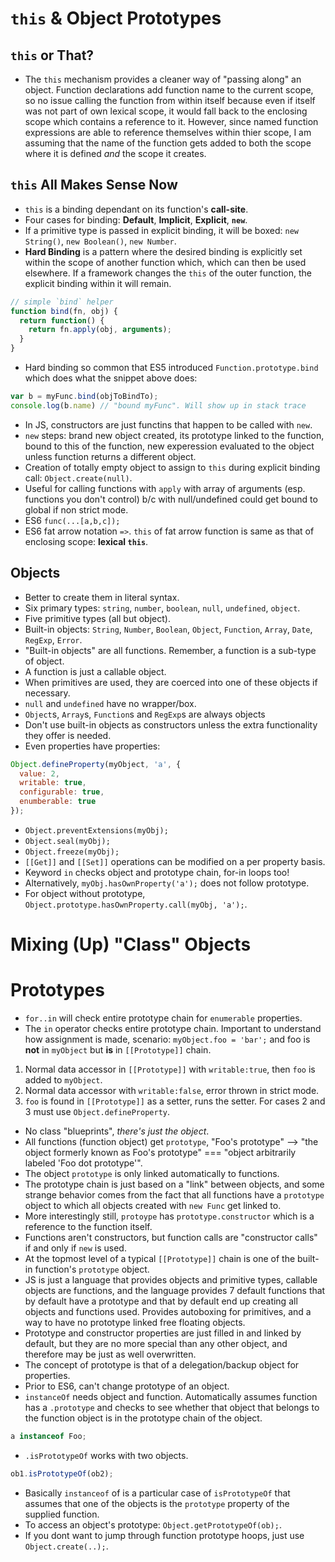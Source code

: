 # `this` & Object Prototypes
## `this` or That?
* The `this` mechanism provides a cleaner way of "passing along" an object.
Function declarations add function name to the current scope, so no issue calling the function from within itself because even if itself was not part of own lexical scope, it would fall back to the enclosing scope which contains a reference to it. However, since named function expressions are able to reference themselves within thier scope, I am assuming that the name of the function gets added to both the scope where it is defined *and* the scope it creates.

## `this` All Makes Sense Now
* `this` is a binding dependant on its function's **call-site**.
* Four cases for binding: **Default**, **Implicit**, **Explicit**, **`new`**.
* If a primitive type is passed in explicit binding, it will be boxed: `new String()`, `new Boolean()`, `new Number`.
* **Hard Binding** is a pattern where the desired binding is explicitly set within the scope of another function which, which can then be used elsewhere. If a framework changes the `this` of the outer function, the explicit binding within it will remain.
```js
// simple `bind` helper
function bind(fn, obj) {
  return function() {
    return fn.apply(obj, arguments);
  }
}
```
* Hard binding so common that ES5 introduced `Function.prototype.bind` which does what the snippet above does:
```js
var b = myFunc.bind(objToBindTo);
console.log(b.name) // "bound myFunc". Will show up in stack trace
```
* In JS, constructors are just functins that happen to be called with `new`.
* `new` steps: brand new object created, its prototype linked to the function, bound to this of the function, new experession evaluated to the object unless function returns a different object.
* Creation of totally empty object to assign to `this` during explicit binding call: `Object.create(null)`.
* Useful for calling functions with `apply` with array of arguments (esp. functions you don't control) b/c with null/undefined could get bound to global if non strict mode.
* ES6 `func(...[a,b,c]);`
* ES6 fat arrow notation `=>`. `this` of fat arrow function is same as that of enclosing scope: **lexical `this`**.

## Objects
* Better to create them in literal syntax.
* Six primary types: `string`, `number`, `boolean`, `null`, `undefined`, `object`.
* Five primitive types (all but object).
* Built-in objects: `String`, `Number`, `Boolean`, `Object`, `Function`, `Array`, `Date`, `RegExp`, `Error`.
* "Built-in objects" are all functions. Remember, a function is a sub-type of object.
* A function is just a callable object.
* When primitives are used, they are coerced into one of these objects if necessary.
* `null` and `undefined` have no wrapper/box.
* `Object`s, `Array`s, `Function`s and `RegExp`s are always objects
* Don't use built-in objects as constructors unless the extra functionality they offer is needed.
* Even properties have properties:
```js
Object.defineProperty(myObject, 'a', {
  value: 2,
  writable: true,
  configurable: true,
  enumberable: true
});
```
* `Object.preventExtensions(myObj);`
* `Object.seal(myObj);`
* `Object.freeze(myObj);`
* `[[Get]]` and `[[Set]]` operations can be modified on a per property basis.
* Keyword `in` checks object and prototype chain, for-in loops too!
* Alternatively, `myObj.hasOwnProperty('a');` does not follow prototype.
* For object without prototype, `Object.prototype.hasOwnProperty.call(myObj, 'a');`.

# Mixing (Up) "Class" Objects
# Prototypes
* `for..in` will check entire prototype chain for `enumerable` properties.
* The `in` operator checks entire prototype chain.
Important to understand how assignment is made, scenario: `myObject.foo = 'bar';` and foo is **not** in `myObject` but **is** in `[[Prototype]]` chain.
1. Normal data accessor in `[[Prototype]]` with `writable:true`, then `foo` is added to `myObject`.
2. Normal data accessor with `writable:false`, error thrown in strict mode.
3. `foo` is found in `[[Prototype]]` as a setter, runs the setter.
For cases 2 and 3 must use `Object.defineProperty`.
* No class "blueprints", *there's just the object*.
* All functions (function object) get `prototype`, "Foo's prototype" --> "the object formerly known as Foo's prototype" === "object arbitrarily labeled 'Foo dot prototype'".
* The object `prototype` is only linked automatically to functions.
* The prototype chain is just based on a "link" between objects, and some strange behavior comes from the fact that all functions have a `prototype` object to which all objects created with `new Func` get linked to.
* More interestingly still, `protoype` has `prototype.constructor` which is a reference to the function itself.
* Functions aren't constructors, but function calls are "constructor calls" if and only if `new` is used.
* At the topmost level of a typical `[[Prototype]]` chain is one of the built-in function's `prototype` object.
* JS is just a language that provides objects and primitive types, callable objects are functions, and the language provides 7 default functions that by default have a prototype and that by default end up creating all objects and functions used. Provides autoboxing for primitives, and a way to have no prototype linked free floating objects.
* Prototype and constructor properties are just filled in and linked by default, but they are no more special than any other object, and therefore may be just as well overwritten.
* The concept of prototype is that of a delegation/backup object for properties.
* Prior to ES6, can't change prototype of an object.
* `instanceOf` needs object and function. Automatically assumes function has a `.prototype` and checks to see whether that object that belongs to the function object is in the prototype chain of the object.
```js
a instanceof Foo;
```
* `.isPrototypeOf` works with two objects.
```js
ob1.isPrototypeOf(ob2);
```
* Basically `instanceof` of is a particular case of `isPrototypeOf` that assumes that one of the objects is the `prototype` property of the supplied function.
* To access an object's prototype: `Object.getPrototypeOf(ob);`.
* If you dont want to jump through function prototype hoops, just use `Object.create(..);`.

